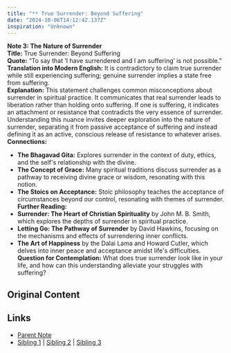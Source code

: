 ```yaml
---
title: "** True Surrender: Beyond Suffering"
date: "2024-10-06T14:12:42.137Z"
inspiration: "Unknown"
---
```


  
**Note 3: The Nature of Surrender**  
**Title:** True Surrender: Beyond Suffering  
**Quote:** “To say that ‘I have surrendered and I am suffering’ is not possible.”  
**Translation into Modern English:** It is contradictory to claim true surrender while still experiencing suffering; genuine surrender implies a state free from suffering.  
**Explanation:** This statement challenges common misconceptions about surrender in spiritual practice. It communicates that real surrender leads to liberation rather than holding onto suffering. If one is suffering, it indicates an attachment or resistance that contradicts the very essence of surrender. Understanding this nuance invites deeper exploration into the nature of surrender, separating it from passive acceptance of suffering and instead defining it as an active, conscious release of resistance to whatever arises.  
**Connections:**  
- **The Bhagavad Gita:** Explores surrender in the context of duty, ethics, and the self's relationship with the divine.  
- **The Concept of Grace:** Many spiritual traditions discuss surrender as a pathway to receiving divine grace or wisdom, resonating with this notion.  
- **The Stoics on Acceptance:** Stoic philosophy teaches the acceptance of circumstances beyond our control, resonating with themes of surrender.  
**Further Reading:**  
- **Surrender: The Heart of Christian Spirituality** by John M. B. Smith, which explores the depths of surrender in spiritual practice.  
- **Letting Go: The Pathway of Surrender** by David Hawkins, focusing on the mechanisms and effects of surrendering inner conflicts.  
- **The Art of Happiness** by the Dalai Lama and Howard Cutler, which delves into inner peace and acceptance amidst life's difficulties.  
**Question for Contemplation:** What does true surrender look like in your life, and how can this understanding alleviate your struggles with suffering?



## Original Content



## Links

- [Parent Note](/parent-note.md)
- [Sibling 1](/zettel1.md) | [Sibling 2](/zettel2.md) | [Sibling 3](/zettel3.md)
